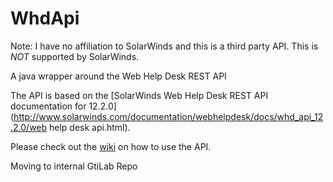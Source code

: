 # WhdApi

Note: I have no affiliation to SolarWinds and this is a third party API. This is _NOT_ supported by SolarWinds.

A java wrapper around the Web Help Desk REST API

The API is based on the [SolarWinds Web Help Desk REST API documentation for 12.2.0](http://www.solarwinds.com/documentation/webhelpdesk/docs/whd_api_12.2.0/web help desk api.html).

Please check out the [wiki](https://github.com/pvik/WhdApi/wiki) on how to use the API.

Moving to internal GtiLab Repo
